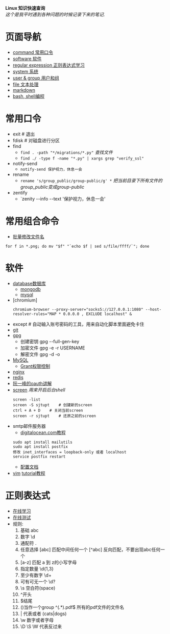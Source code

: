 **Linux 知识快速查询**  
*这个是我平时遇到各种问题的时候记录下来的笔记.*

# 页面导航
* [command 常用口令](#常用口令)
* [software 软件](#软件)
* [regular expression 正则表达式学习](#正则表达式)
* [system 系统](./linux/system.md)
* [user & group 用户和组](./linux/user_group.md)
* [file 文本处理](./text.md)
* [markdown](./markdown.md)
* [bash, shell编程](./shellprogramming/README.md)

# 常用口令
* exit # 退出
* fdisk # 对磁盘进行分区
* find
    * `find . -path "*/migrations/*.py"` *查找文件*
    * `find ./ -type f -name "*.py" | xargs grep "verify_ssl"`
* notify-send
    * `notify-send 保护视力，休息一会`
* rename
    * `rename 's/group_public/group-public/g' *` *把当前目录下所有文件的group_public变成group-public*
* zentify
    * `zenity --info --text '保护视力，休息一会'

# 常用组合命令
* [批量修改文件名](https://stackoverflow.com/questions/6840332/rename-multiple-files-by-replacing-a-particular-pattern-in-the-filenames-using-a)
```shell
for f in *.png; do mv "$f" "`echo $f | sed s/file/ffff/`"; done
```

# 软件
* [database数据库](./database/README.md)
    * [mongodb](./mongodb.md)
    * [mysql](./mysql.md)
* [chromium]
    ```
    chromium-browser --proxy-server="socks5://127.0.0.1:1080" --host-resolver-rules="MAP * 0.0.0.0 , EXCLUDE localhost" &
    ```
* except  # 自动输入账号密码的工具，用来自动化脚本里面避免卡住
* [git](./git/README.md)
* [gpg](https://statistics.berkeley.edu/computing/encrypt)
    * 创建密钥 gpg --full-gen-key
    * 加密文件 gpg -e -r USERNAME <file>
    * 解密文件 gpg -d -o <target> <file>
* [MySQL](./database/README.md)
    * [Grant权限控制](./database/mysql_grant.md)
* [nginx](./nginx.md)
* [redis](./redis/README.md)
* [阮一峰的oauth讲解](http://www.ruanyifeng.com/blog/2014/05/oauth_2_0.html)
* [screen](./screen.md) *用来开启后台shell*
    ```
    screen -list
    screen -S sjtupt    # 创建新的screen
    ctrl + A + D    # 关闭当前screen
    screen -r sjtupt    # 还原之前的screen
    ```
* smtp邮件服务器
    * [digitalocean.com教程](https://www.digitalocean.com/community/tutorials/how-to-install-and-configure-postfix-as-a-send-only-smtp-server-on-ubuntu-14-04)
    ```
    sudo apt install mailutils
    sudo apt install postfix
    修改 inet_interfaces = loopback-only 或者 localhost
    service postfix restart
    ```
    * [配置文档](http://blog.csdn.net/reage11/article/details/9295005)
* [vim](./vim.md) [tutorial教程](http://www.openvim.com/)

# 正则表达式
* [在线学习](https://regexone.com)
* [在线测试](https://regex101.com/#python)
* 规则:
    1. 基础 abc
    2. 数字 \d
    3. 通配符 .
    4. 任意选择 [abc] 匹配中间任何一个 [^abc] 反向匹配，不要出现abc任何一个
    5. [a-z] 匹配 a 到 z的小写字母
    6. 指定数量 \d{1,3}
    7. 至少有数字 \d+
    8. 可有可无一个 \d?
    9. \s 空白符(space)
    10. ^开头
    11. $结尾
    12. ()当作一个group ^(.*).pdf$ 所有的pdf文件的文件名
    13. | 代表或者 (cats|dogs)
    14. \w 数字或者字母
    15. \D \S \W 代表反过来
